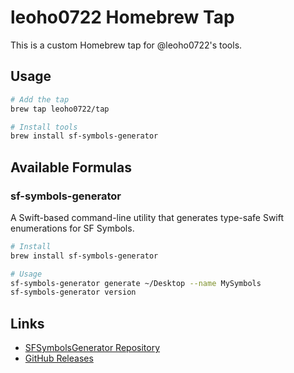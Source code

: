 # leoho0722 Homebrew Tap

This is a custom Homebrew tap for @leoho0722's tools.

## Usage

```bash
# Add the tap
brew tap leoho0722/tap

# Install tools
brew install sf-symbols-generator
```

## Available Formulas

### sf-symbols-generator

A Swift-based command-line utility that generates type-safe Swift enumerations for SF Symbols.

```bash
# Install
brew install sf-symbols-generator

# Usage
sf-symbols-generator generate ~/Desktop --name MySymbols
sf-symbols-generator version
```

## Links

- [SFSymbolsGenerator Repository](https://github.com/leoho0722/SFSymbolsGenerator)
- [GitHub Releases](https://github.com/leoho0722/SFSymbolsGenerator/releases)
